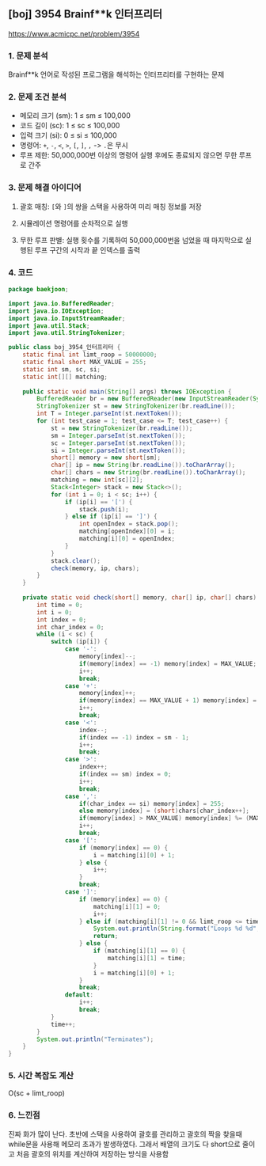 ## [boj] 3954 Brainf**k 인터프리터
https://www.acmicpc.net/problem/3954

### 1. 문제 분석 
Brainf**k 언어로 작성된 프로그램을 해석하는 인터프리터를 구현하는 문제

### 2. 문제 조건 분석
- 메모리 크기 (sm):  1 ≤ sm ≤ 100,000  
- 코드 길이 (sc):  1 ≤ sc ≤ 100,000  
- 입력 크기 (si): 0 ≤ si ≤ 100,000 
- 명령어: `+`, `-`, `<`, `>`, `[`, `]`, `,` -> `.`은 무시 
- 루프 제한: 50,000,000번 이상의 명령어 실행 후에도 종료되지 않으면 무한 루프로 간주

### 3. 문제 해결 아이디어
1. 괄호 매칭:  `[`와 `]`의 쌍을 스택을 사용하여 미리 매칭 정보를 저장
2. 시뮬레이션 명령어를 순차적으로 실행

3. 무한 루프 판별: 실행 횟수를 기록하여 50,000,000번을 넘었을 때 마지막으로 실행된 루프 구간의 시작과 끝 인덱스를 출력

### 4. 코드 
```java
package baekjoon;

import java.io.BufferedReader;
import java.io.IOException;
import java.io.InputStreamReader;
import java.util.Stack;
import java.util.StringTokenizer;

public class boj_3954_인터프리터 {
    static final int limt_roop = 50000000;
    static final short MAX_VALUE = 255;
    static int sm, sc, si;
    static int[][] matching;
    
    public static void main(String[] args) throws IOException {
        BufferedReader br = new BufferedReader(new InputStreamReader(System.in));
        StringTokenizer st = new StringTokenizer(br.readLine());
        int T = Integer.parseInt(st.nextToken());
        for (int test_case = 1; test_case <= T; test_case++) {
            st = new StringTokenizer(br.readLine());
            sm = Integer.parseInt(st.nextToken());
            sc = Integer.parseInt(st.nextToken());
            si = Integer.parseInt(st.nextToken()); 
            short[] memory = new short[sm];
            char[] ip = new String(br.readLine()).toCharArray();
            char[] chars = new String(br.readLine()).toCharArray();
            matching = new int[sc][2];
            Stack<Integer> stack = new Stack<>();
            for (int i = 0; i < sc; i++) {
                if (ip[i] == '[') {
                    stack.push(i);
                } else if (ip[i] == ']') {
                    int openIndex = stack.pop(); 
                    matching[openIndex][0] = i; 
                    matching[i][0] = openIndex;     
                }
            }
            stack.clear();
            check(memory, ip, chars); 
        }
    }
                
    private static void check(short[] memory, char[] ip, char[] chars) {
        int time = 0;
        int i = 0;
        int index = 0;
        int char_index = 0;
        while (i < sc) {
            switch (ip[i]) {
                case '-':
                    memory[index]--;
                    if(memory[index] == -1) memory[index] = MAX_VALUE;
                    i++;
                    break;
                case '+':
                    memory[index]++;
                    if(memory[index] == MAX_VALUE + 1) memory[index] = 0;
                    i++;
                    break;
                case '<':
                    index--;
                    if(index == -1) index = sm - 1;
                    i++;
                    break;
                case '>':
                    index++;
                    if(index == sm) index = 0;
                    i++;
                    break;
                case ',':
                    if(char_index == si) memory[index] = 255;
                    else memory[index] = (short)chars[char_index++];
                    if(memory[index] > MAX_VALUE) memory[index] %= (MAX_VALUE + 1);
                    i++;
                    break;
                case '[':
                    if (memory[index] == 0) {
                        i = matching[i][0] + 1;
                    } else {
                        i++;
                    }
                    break;
                case ']':
                    if (memory[index] == 0) {
                        matching[i][1] = 0;
                        i++;
                    } else if (matching[i][1] != 0 && limt_roop <= time - matching[i][1]) {
                        System.out.println(String.format("Loops %d %d", matching[i][0], i));
                        return;
                    } else {
                        if (matching[i][1] == 0) {
                            matching[i][1] = time;
                        }
                        i = matching[i][0] + 1;
                    }
                    break;
                default:
                    i++;
                    break;
            }
            time++;
        }
        System.out.println("Terminates");
    }
}
```


### 5. 시간 복잡도 계산
 O(sc + limt_roop)
### 6. 느낀점
진짜 화가 많이 난다. 초반에 스택을 사용하여 괄호를 관리하고 괄호의 짝을 찾을때 while문을 사용해 메모리 초과가 발생하였다. 그래서 배열의 크기도 다 short으로 줄이고 처음 괄호의 위치를 계산하여 저장하는 방식을 사용함 
